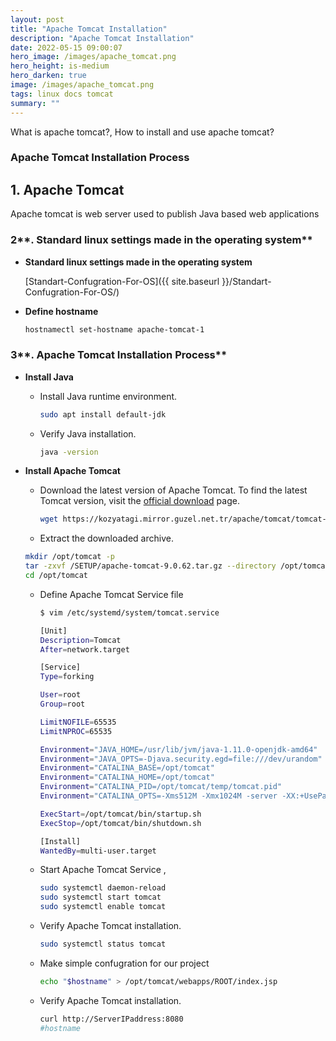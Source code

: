 ```yaml
---
layout: post
title: "Apache Tomcat Installation"
description: "Apache Tomcat Installation"
date: 2022-05-15 09:00:07
hero_image: /images/apache_tomcat.png
hero_height: is-medium
hero_darken: true
image: /images/apache_tomcat.png
tags: linux docs tomcat
summary: ""
---
```


What is apache tomcat?, How to install and use apache tomcat?

### **Apache Tomcat Installation Process**

## 1. Apache Tomcat 

Apache tomcat is web server used to publish Java based web applications

### 2**. Standard linux settings made in the operating system**

- **Standard linux settings made in the operating system**
    
    [Standart-Confugration-For-OS]({{ site.baseurl }}/Standart-Confugration-For-OS/) 

   
- **Define hostname**
    
    ```bash
    hostnamectl set-hostname apache-tomcat-1 

    ```

### 3**. Apache Tomcat Installation Process**

- **Install Java**
    - Install Java runtime environment.
        
        ```bash
        sudo apt install default-jdk 
        ```
        
    - Verify Java installation.
        
        ```bash
        java -version
        ```
        
- **Install Apache Tomcat**
    - Download the latest version of Apache Tomcat. To find the latest Tomcat version, visit the [official download](https://tomcat.apache.org/whichversion.html) page.
        
        ```bash
        wget https://kozyatagi.mirror.guzel.net.tr/apache/tomcat/tomcat-9/v9.0.62/bin/apache-tomcat-9.0.62.tar.gz -P /SETUP/
        ```
        
    - Extract the downloaded archive.
    
    ```bash
    mkdir /opt/tomcat -p
    tar -zxvf /SETUP/apache-tomcat-9.0.62.tar.gz --directory /opt/tomcat  --strip-components=1
    cd /opt/tomcat
    ```
    
    - Define Apache Tomcat Service file
        
        ```bash
        $ vim /etc/systemd/system/tomcat.service
        
        [Unit]
        Description=Tomcat
        After=network.target
        
        [Service]
        Type=forking
        
        User=root
        Group=root
        
        LimitNOFILE=65535
        LimitNPROC=65535
        
        Environment="JAVA_HOME=/usr/lib/jvm/java-1.11.0-openjdk-amd64"
        Environment="JAVA_OPTS=-Djava.security.egd=file:///dev/urandom"
        Environment="CATALINA_BASE=/opt/tomcat"
        Environment="CATALINA_HOME=/opt/tomcat"
        Environment="CATALINA_PID=/opt/tomcat/temp/tomcat.pid"
        Environment="CATALINA_OPTS=-Xms512M -Xmx1024M -server -XX:+UseParallelGC"
        
        ExecStart=/opt/tomcat/bin/startup.sh
        ExecStop=/opt/tomcat/bin/shutdown.sh
        
        [Install]
        WantedBy=multi-user.target
        ```
        
    - Start Apache Tomcat Service ,
        
        ```bash
        sudo systemctl daemon-reload
        sudo systemctl start tomcat
        sudo systemctl enable tomcat
        ```
        
    - Verify Apache Tomcat installation.
        
        ```bash
        sudo systemctl status tomcat
        ```
        
    - Make simple confugration for our project
        
        ```bash
        echo "$hostname" > /opt/tomcat/webapps/ROOT/index.jsp
        ```
        
    - Verify Apache Tomcat installation.
        
        ```bash
        curl http://ServerIPaddress:8080
        #hostname
        ```